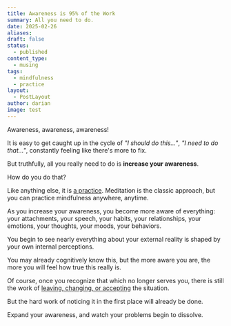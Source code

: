 ```yaml
---
title: Awareness is 95% of the Work
summary: All you need to do.
date: 2025-02-26
aliases: 
draft: false
status:
  - published
content_type:
  - musing
tags:
  - mindfulness
  - practice
layout:
  - PostLayout
author: darian
image: test
---
```

Awareness, awareness, awareness!

It is easy to get caught up in the cycle of _"I should do this..."_, _"I need to do that..."_, constantly feeling like there's more to fix. 

But truthfully, all you really need to do is **increase your awareness**. 

How do you do that? 

Like anything else, it is [a practice](/practice). Meditation is the classic approach, but you can practice mindfulness anywhere, anytime. 

As you increase your awareness, you become more aware of everything: your attachments, your speech, your habits, your relationships, your emotions, your thoughts, your moods, your behaviors. 

You begin to see nearly everything about your external reality is shaped by your own internal perceptions. 

You may already cognitively know this, but the more aware you are, the more you will feel how true this really is. 

Of course, once you recognize that which no longer serves you, there is still the work of [leaving, changing, or accepting](/happiness) the situation. 

But the hard work of noticing it in the first place will already be done. 

Expand your awareness, and watch your problems begin to dissolve. 

